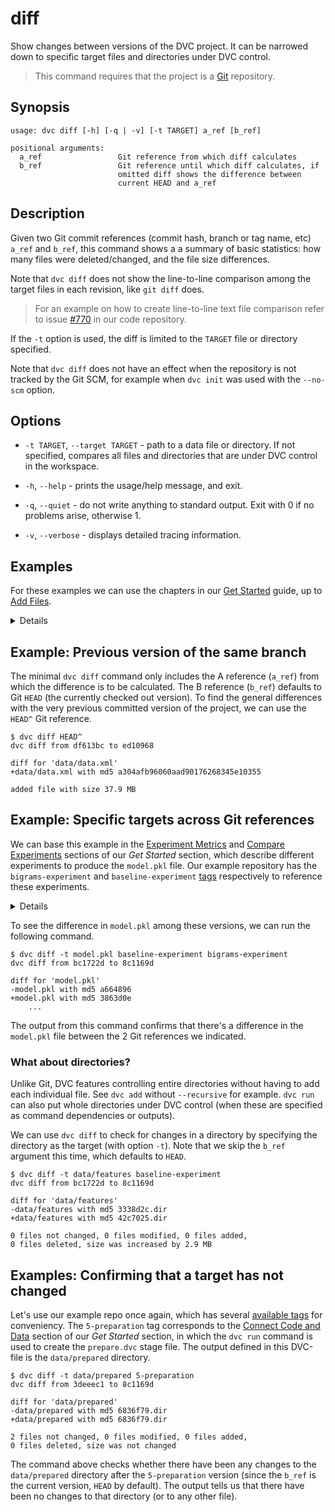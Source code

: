 # diff

Show changes between versions of the <abbr>DVC project</abbr>. It can be
narrowed down to specific target files and directories under DVC control.

> This command requires that the project is a [Git](https://git-scm.com/)
> repository.

## Synopsis

```usage
usage: dvc diff [-h] [-q | -v] [-t TARGET] a_ref [b_ref]

positional arguments:
  a_ref                 Git reference from which diff calculates
  b_ref                 Git reference until which diff calculates, if
                        omitted diff shows the difference between
                        current HEAD and a_ref
```

## Description

Given two Git commit references (commit hash, branch or tag name, etc) `a_ref`
and `b_ref`, this command shows a a summary of basic statistics: how many files
were deleted/changed, and the file size differences.

Note that `dvc diff` does not show the line-to-line comparison among the target
files in each revision, like `git diff` does.

> For an example on how to create line-to-line text file comparison refer to
> issue
> [#770](https://github.com/iterative/dvc/issues/770#issuecomment-512693256) in
> our code repository.

If the `-t` option is used, the diff is limited to the `TARGET` file or
directory specified.

Note that `dvc diff` does not have an effect when the repository is not tracked
by the Git SCM, for example when `dvc init` was used with the `--no-scm` option.

## Options

- `-t TARGET`, `--target TARGET` - path to a data file or directory. If not
  specified, compares all files and directories that are under DVC control in
  the workspace.

- `-h`, `--help` - prints the usage/help message, and exit.

- `-q`, `--quiet` - do not write anything to standard output. Exit with 0 if no
  problems arise, otherwise 1.

- `-v`, `--verbose` - displays detailed tracing information.

## Examples

For these examples we can use the chapters in our
[Get Started](/doc/get-started) guide, up to
[Add Files](/doc/get-started/add-files).

<details>

### Click and expand to setup example

Start by cloning our example repo if you don't already have it. Then move into
the repo and checkout the
[version](https://github.com/iterative/example-get-started/releases/tag/3-add-file)
corresponding to the _Add Files_ chapter:

```dvc
$ git clone https://github.com/iterative/example-get-started
$ cd example-get-started
$ git checkout 3-add-file
```

Download the precomputed data using:

```dvc
$ dvc pull
Preparing to download data from 'https://remote.dvc.org/get-started'
...
```

</details>

## Example: Previous version of the same branch

The minimal `dvc diff` command only includes the A reference (`a_ref`) from
which the difference is to be calculated. The B reference (`b_ref`) defaults to
Git `HEAD` (the currently checked out version). To find the general differences
with the very previous committed version of the project, we can use the `HEAD^`
Git reference.

```dvc
$ dvc diff HEAD^
dvc diff from df613bc to ed10968

diff for 'data/data.xml'
+data/data.xml with md5 a304afb96060aad90176268345e10355

added file with size 37.9 MB
```

## Example: Specific targets across Git references

We can base this example in the [Experiment Metrics](/doc/get-started/metrics)
and [Compare Experiments](/doc/get-started/compare-experiments) sections of our
_Get Started_ section, which describe different experiments to produce the
`model.pkl` file. Our example repository has the `bigrams-experiment` and
`baseline-experiment`
[tags](https://github.com/iterative/example-get-started/tags) respectively to
reference these experiments.

<details>

### Click and expand to setup example

Having followed the previous example's setup, move into the
`example-get-started/` directory. Then make sure that you have the latest code
and data with the following commands.

```dvc
$ git checkout master
$ dvc fetch -T
```

The `-T` flag passed to `dvc fetch` makes sure we have all the data files
related to all existing tags in the repo. You take a look at the
[available tags](https://github.com/iterative/example-get-started/tags) of our
example repo.

</details>

To see the difference in `model.pkl` among these versions, we can run the
following command.

```dvc
$ dvc diff -t model.pkl baseline-experiment bigrams-experiment
dvc diff from bc1722d to 8c1169d

diff for 'model.pkl'
-model.pkl with md5 a664896
+model.pkl with md5 3863d0e
    ...
```

The output from this command confirms that there's a difference in the
`model.pkl` file between the 2 Git references we indicated.

### What about directories?

Unlike Git, DVC features controlling entire directories without having to add
each individual file. See `dvc add` without `--recursive` for example. `dvc run`
can also put whole directories under DVC control (when these are specified as
command dependencies or outputs).

We can use `dvc diff` to check for changes in a directory by specifying the
directory as the target (with option `-t`). Note that we skip the `b_ref`
argument this time, which defaults to `HEAD`.

```dvc
$ dvc diff -t data/features baseline-experiment
dvc diff from bc1722d to 8c1169d

diff for 'data/features'
-data/features with md5 3338d2c.dir
+data/features with md5 42c7025.dir

0 files not changed, 0 files modified, 0 files added,
0 files deleted, size was increased by 2.9 MB
```

## Examples: Confirming that a target has not changed

Let's use our example repo once again, which has several
[available tags](https://github.com/iterative/example-get-started/tags) for
conveniency. The `5-preparation` tag corresponds to the
[Connect Code and Data](/doc/get-started/connect-code-and-data) section of our
_Get Started_ section, in which the `dvc run` command is used to create the
`prepare.dvc` stage file. The output defined in this DVC-file is the
`data/prepared` directory.

```dvc
$ dvc diff -t data/prepared 5-preparation
dvc diff from 3deeec1 to 8c1169d

diff for 'data/prepared'
-data/prepared with md5 6836f79.dir
+data/prepared with md5 6836f79.dir

2 files not changed, 0 files modified, 0 files added,
0 files deleted, size was not changed
```

The command above checks whether there have been any changes to the
`data/prepared` directory after the `5-preparation` version (since the `b_ref`
is the current version, `HEAD` by default). The output tells us that there have
been no changes to that directory (or to any other file).
